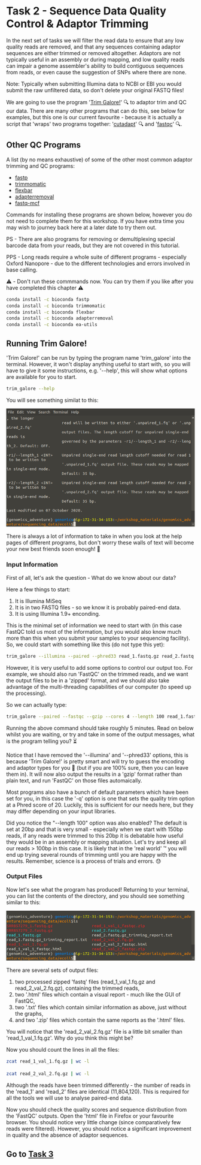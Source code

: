 # Task 2 -  Sequence Data Quality Control & Adaptor Trimming
In the next set of tasks we will filter the read data to ensure that any low quality reads are removed, and that any sequences containing adaptor sequences are either trimmed or removed altogether. Adaptors are not typically useful in an assembly or during mapping, and low quality reads can impair a genome assembler's ability to build contiguous sequences from reads, or even cause the suggestion of SNPs where there are none.

Note: Typically when submitting Illumina data to NCBI or EBI you would submit the raw unfiltered data, so don't delete your original FASTQ files!

We are going to use the program '[Trim Galore!](https://www.bioinformatics.babraham.ac.uk/projects/trim_galore/)' :mag: to adaptor trim and QC our data. There are many other programs that can do this, see below for examples, but this one is our current favourite - because it is actually a script that 'wraps' two programs together: '[cutadapt](https://cutadapt.readthedocs.io/en/stable/)' :mag: and '[fastqc](https://www.bioinformatics.babraham.ac.uk/projects/fastqc/)' :mag:.

## Other QC Programs
A list (by no means exhaustive) of some of the other most common adaptor trimming and QC programs:

 * [fastp](https://github.com/OpenGene/fastp)
 * [trimmomatic](http://www.usadellab.org/cms/?page=trimmomatic)
 * [flexbar](https://github.com/seqan/flexbar)
 * [adapterremoval](https://github.com/MikkelSchubert/adapterremoval)
 * [fastq-mcf](https://expressionanalysis.github.io/ea-utils/)

Commands for installing these programs are shown below, however you do not need to complete them for this workshop. If you have extra time you may wish to journey back here at a later date to try them out.

PS - There are also programs for removing or demultiplexing special barcode data from your reads, but they are not covered in this tutorial.

PPS - Long reads require a whole suite of different programs - especially Oxford Nanopore - due to the different technologies and errors involved in base calling.

:warning: - Don't run these commmands now. You can try them if you like after you have completed this chapter ⚠️
 
```bash
conda install -c bioconda fastp
conda install -c bioconda trimmomatic
conda install -c bioconda flexbar
conda install -c bioconda adapterremoval
conda install -c bioconda ea-utils
```

## Running Trim Galore!
'Trim Galore!' can be run by typing the program name 'trim_galore' into the terminal. However, it won't display anything useful to start with, so you will have to give it some instructions, e.g. '--help', this will show what options are available for you to start.
```bash
trim_galore --help
```
You will see something similat to this:

![Trim_Galore Help](https://github.com/guyleonard/genomics_adventure/blob/3c710a4a5aa1812a1e2778ffa87e059db277c866/chapter_2/images/chapter_2_task_2_image_1.png)

There is always a lot of information to take in when you look at the help pages of different programs, but don't worry these walls of text will become your new best friends soon enough! :handshake:

### Input Information
First of all, let's ask the question - What do we know about our data?

Here a few things to start:

 1. It is Illumina MiSeq
 2. It is in two FASTQ files - so we know it is probably paired-end data. 
 3. It is using Illumina 1.9+ enconding.
 
This is the minimal set of information we need to start with (in this case FastQC told us most of the information, but you would also know much more than this when you submit your samples to your sequencing facility). So, we could start with something like this (do not type this yet):
```bash
trim_galore --illumina --paired --phred33 read_1.fastq.gz read_2.fastq.gz
```

However, it is very useful to add some options to control our output too. For example, we should also run 'FastQC' on the trimmed reads, and we want the output files to be in a 'zipped' format, and we should also take advantage of the multi-threading capabilities of our computer (to speed up the processing). 

So we can actually type:
```bash
trim_galore --paired --fastqc --gzip --cores 4 --length 100 read_1.fastq.gz read_2.fastq.gz
```

Running the above command should take roughly 5 minutes. Read on below whilst you are waiting, or try and take in some of the output messages, what is the program telling you? :hourglass_flowing_sand:

Notice that I have removed the '--illumina' and '--phred33' options, this is because 'Trim Galore!' is pretty smart and will try to guess the encoding and adaptor types for you :crossed_fingers: (but if you are 100% sure, then you can leave them in). It will now also output the results in a 'gzip' format rather than plain text, and run 'FastQC' on those files automaically.

Most programs also have a bunch of default parameters which have been set for you, in this case the '-q' option is one that sets the quality trim option at a Phred score of 20. Luckily, this is sufficient for our needs here, but they may differ depending on your input libraries.

Did you notice the "--length 100" option was also enabled? The default is set at 20bp and that is very small - especially when we start with 150bp reads, if any reads were trimmed to this 20bp it is debatable how useful they would be in an assembly or mapping situation. Let's try and keep all our reads > 100bp in this case. It is likely that in the 'real world' :tm: you will end up trying several rounds of trimming until you are happy with the results. Remember, science is a process of trials and errors. :sweat:

### Output Files
Now let's see what the program has produced! Returning to your terminal, you can list the contents of the directory, and you should see something similar to this:

![ls of directory](https://github.com/guyleonard/genomics_adventure/blob/3c710a4a5aa1812a1e2778ffa87e059db277c866/chapter_2/images/chapter_2_task_2_image_2.png)

There are several sets of output files:
 1. two processed zipped 'fastq' files (read_1_val_1.fq.gz and read_2_val_2.fq.gz), containing the trimmed reads,
 2. two '.html' files which contain a visual report - much like the GUI of FastQC,
 3. two '.txt' files which contain similar information as above, just without the graphs,
 4. and two '.zip' files which contain the same reports as the '.html' files.

You will notice that the 'read_2_val_2.fq.gz' file is a little bit smaller than 'read_1_val_1.fq.gz'. Why do you think this might be?

Now you should count the lines in all the files:
```bash
zcat read_1_val_1.fq.gz | wc -l

zcat read_2_val_2.fq.gz | wc -l
```

Although the reads have been trimmed differently - the number of reads in the 'read_1' and 'read_2' files are identical (11,804,120). This is required for all the tools we will use to analyse paired-end data.

Now you should check the quality scores and sequence distribution from the 'FastQC' outputs. Open the 'html' file in Firefox or your favourite browser. You should notice very little change (since comparatively few reads were filtered). However, you should notice a significant improvement in quality and the absence of adaptor sequences.

## Go to [Task 3](https://github.com/guyleonard/genomics_adventure/blob/release/chapter_2/task_3.md)
